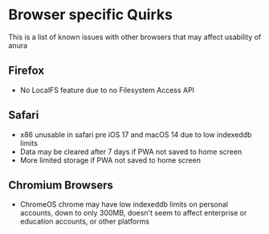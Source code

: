 # Browser specific Quirks

This is a list of known issues with other browsers that may affect usability of anura

## Firefox

-   No LocalFS feature due to no Filesystem Access API

## Safari

-   x86 unusable in safari pre iOS 17 and macOS 14 due to low indexeddb limits
-   Data may be cleared after 7 days if PWA not saved to home screen
-   More limited storage if PWA not saved to home screen

## Chromium Browsers

-   ChromeOS chrome may have low indexeddb limits on personal accounts, down to only 300MB, doesn't seem to affect enterprise or education accounts, or other platforms
